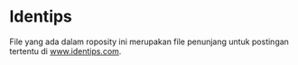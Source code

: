 # Identips

File yang ada dalam roposity ini merupakan file penunjang untuk postingan tertentu di www.identips.com.
